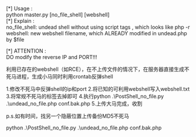 [\*] Usage :  
        python master.py [no_file_shell] [webshell]  
[\*] Explain :  
        no_file_shell:  undead shell without using script tags <?..?>, which looks like php -r  
        webshell:       new webshell filename, which ALREADY modified in undead.php by $file  
  
[\*] ATTENTION :  
        DO modify the reverse IP and PORT!!!  


利用已存在的webshell（如RCE），在不上传文件的情况下，在服务器直接生成不死马进程，生成小马同时利用crontab反弹shell

1.修改不死马中反弹shell的ip和port
2.将已知的可利用webshell写入webshell.txt
3.将常规不死马的<?...?>标签去掉即可
4.执行python .\PostShell_no_file.py .\undead_no_file.php conf.bak.php
5.上传大马完成，收割


p.s.如有时间，找另一个隐蔽位置上传备份MD5不死马



python .\PostShell_no_file.py .\undead_no_file.php conf.bak.php
